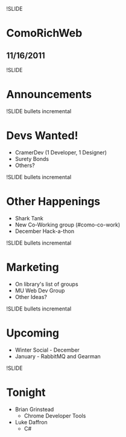 !SLIDE 
# ComoRichWeb #
## 11/16/2011 ##

!SLIDE
# Announcements #


!SLIDE bullets incremental
# Devs Wanted! #
* CramerDev (1 Developer, 1 Designer)
* Surety Bonds 
* Others?

!SLIDE bullets incremental
# Other Happenings #
* Shark Tank
* New Co-Working group (#como-co-work)
* December Hack-a-thon

!SLIDE bullets incremental
# Marketing #
* On library's list of groups
* MU Web Dev Group
* Other Ideas?

!SLIDE bullets incremental
# Upcoming #
* Winter Social - December
* January - RabbitMQ and Gearman

!SLIDE 
# Tonight #
* Brian Grinstead  
  * Chrome Developer Tools
* Luke Daffron  
  * C#
